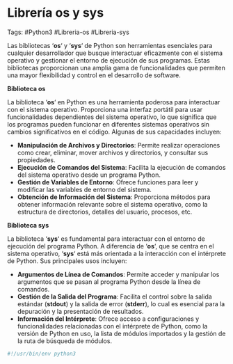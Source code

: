 # Librería os y sys

Tags: #Python3 #Libreria-os #Libreria-sys

Las bibliotecas ‘**os**‘ y ‘**sys**‘ de Python son herramientas esenciales para cualquier desarrollador que busque interactuar eficazmente con el sistema operativo y gestionar el entorno de ejecución de sus programas. Estas bibliotecas proporcionan una amplia gama de funcionalidades que permiten una mayor flexibilidad y control en el desarrollo de software.

**Biblioteca os**

La biblioteca ‘**os**‘ en Python es una herramienta poderosa para interactuar con el sistema operativo. Proporciona una interfaz portátil para usar funcionalidades dependientes del sistema operativo, lo que significa que los programas pueden funcionar en diferentes sistemas operativos sin cambios significativos en el código. Algunas de sus capacidades incluyen:

- **Manipulación de Archivos y Directorios**: Permite realizar operaciones como crear, eliminar, mover archivos y directorios, y consultar sus propiedades.
- **Ejecución de Comandos del Sistema**: Facilita la ejecución de comandos del sistema operativo desde un programa Python.
- **Gestión de Variables de Entorno**: Ofrece funciones para leer y modificar las variables de entorno del sistema.
- **Obtención de Información del Sistema**: Proporciona métodos para obtener información relevante sobre el sistema operativo, como la estructura de directorios, detalles del usuario, procesos, etc.

**Biblioteca sys**

La biblioteca ‘**sys**‘ es fundamental para interactuar con el entorno de ejecución del programa Python. A diferencia de ‘**os**‘, que se centra en el sistema operativo, ‘**sys**‘ está más orientada a la interacción con el intérprete de Python. Sus principales usos incluyen:

- **Argumentos de Línea de Comandos**: Permite acceder y manipular los argumentos que se pasan al programa Python desde la línea de comandos.
- **Gestión de la Salida del Programa**: Facilita el control sobre la salida estándar (**stdout**) y la salida de error (**stderr**), lo cual es esencial para la depuración y la presentación de resultados.
- **Información del Intérprete**: Ofrece acceso a configuraciones y funcionalidades relacionadas con el intérprete de Python, como la versión de Python en uso, la lista de módulos importados y la gestión de la ruta de búsqueda de módulos.


```python 
#!/usr/bin/env python3 



```